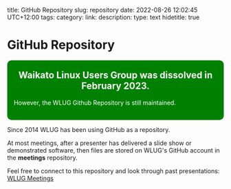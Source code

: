 title: GitHub Repository
slug: repository
date: 2022-08-26 12:02:45 UTC+12:00
tags: 
category: 
link: 
description: 
type: text
hidetitle: true
<!---
Draft completed: 2022-08-28 Ian Stewart

TODO: Long term project: Add Search or provide a list of links to prentations

-->
# GitHub Repository

<!-- Add http to announce Dissolving of WLUG. Ian 2024-06-25: Note "Warning" class gives a red border -->
<!-- Add Warning message to each web-page. -->
<div class="warning" style='padding:0.1em; background-color:green; color:white; border-radius: 10px;'> 
<span>
<h2 style='margin-top:1em; text-align:center'>
<b>Waikato Linux Users Group was dissolved in February 2023.</b></h2>
<p style='margin-left:1em;'>
However, the WLUG Github Repository is still maintained.<br><br>
</p>
</span>
</div>

Since 2014 WLUG has been using GitHub as a repository.

At most meetings, after a presenter has delivered a slide show or demonstrated software, then files are stored on WLUG's GitHub account in the **meetings** repository.

Feel free to connect to this repository and look through past presentations: [WLUG Meetings](https://github.com/WLUG/meetings)

